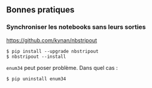 ## Bonnes pratiques

### Synchroniser les notebooks sans leurs sorties

https://github.com/kynan/nbstripout

```
$ pip install --upgrade nbstripout
$ nbstripout --install
```

`enum34` peut poser problème. Dans quel cas :

```
$ pip uninstall enum34
```
